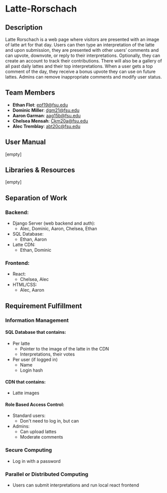 # Latte-Rorschach

## Description
Latte Rorschach is a web page where visitors are presented with an image of latte art for that day. Users can then type an interpretation of the latte and upon submission, they are presented with other users’ comments and can upvote, downvote, or reply to their interpretations. Optionally, they can create an account to track their contributions. There will also be a gallery of all past daily lattes and their top interpretations. When a user gets a top comment of the day, they receive a bonus upvote they can use on future lattes. Admins can remove inappropriate comments and modify user status.


## Team Members
- **Ethan Flot**: epf19@fsu.edu
- **Dominic Miller**: dgm21@fsu.edu
- **Aaron Garman**: aag15b@fsu.edu
- **Chelsea Mensah**: Ckm20a@fsu.edu
- **Alec Tremblay**: abt20c@fsu.edu

## User Manual
[empty]

## Libraries & Resources
[empty]

## Separation of Work
### Backend:
 - Django Server (web backend and auth):
    - Alec, Dominic, Aaron, Chelsea, Ethan
 - SQL Database:
    - Ethan, Aaron
 - Latte CDN:
    - Ethan, Dominic

### Frontend:
 - React:
    - Chelsea, Alec
 - HTML/CSS:
    - Alec, Aaron


## Requirement Fulfillment
### Information Management
#### SQL Database that contains:
 - Per latte
    - Pointer to the image of the latte in the CDN
    - Interpretations, their votes
 - Per user (if logged in)
    - Name
    - Login hash
#### CDN that contains:
 - Latte images
#### Role Based Access Control:
 - Standard users:
    - Don't need to log in, but can
 - Admins:
    - Can upload lattes
    - Moderate comments

### Secure Computing
 - Log in with a password

### Parallel or Distributed Computing
 - Users can submit interpretations and run local react frontend
